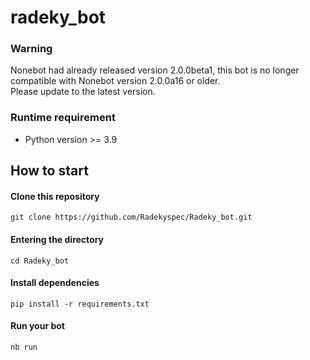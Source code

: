 # radeky_bot

### Warning
Nonebot had already released version 2.0.0beta1, this bot is no longer compatible with Nonebot version 2.0.0a16 or older.<br>
Please update to the latest version.

### Runtime requirement
- Python version >= 3.9

## How to start

#### Clone this repository

```shell
git clone https://github.com/Radekyspec/Radeky_bot.git
```

#### Entering the directory

```shell
cd Radeky_bot
```

#### Install dependencies

```shell
pip install -r requirements.txt
```

#### Run your bot

```shell
nb run
```
